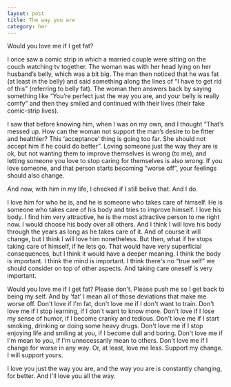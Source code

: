 ```yaml
---
layout: post
title: The way you are
category: her
---
```

Would you love me if I get fat?

I once saw a comic strip in which a married couple were sitting on the couch watching tv together. The woman was with her head lying on her husband’s belly, which was a bit big. The man then noticed that he was fat (at least in the belly) and said something along the lines of “I have to get rid of this” (referring to belly fat). The woman then answers back by saying something like “You’re perfect just the way you are, and your belly is really comfy” and then they smiled and continued with their lives (their fake comic-strip lives). 

I saw that before knowing him, when I was on my own, and I thought “That’s messed up. How can the woman not support the man’s desire to be fitter and healthier? This ‘acceptance’ thing is going too far. She should not accept him if he could do better”. Loving someone just the way they are is ok, but not wanting them to improve themselves is wrong (to me), and letting someone you love to stop caring for themselves is also wrong. If you love someone, and that person starts becoming “worse off”, your feelings should also change.

And now, with him in my life, I checked if I still belive that. And I do. 

I love him for who he is, and he is someone who takes care of himself. He is someone who takes care of his body and tries to improve himself. I love his body. I find him very attractive, he is the most attractive person to me right now. I would choose his body over all others. And I think I will love his body through the years as long as he takes care of it. And of course it will change, but I think I will love him nonetheless. But then, what if he stops taking care of himself, if he lets go. That would have very superficial consequences, but I think it would have a deeper meaning. I think the body is important. I think the mind is important. I think there's no “true self” we should consider on top of other aspects. And taking care oneself is very important.

Would you love me if I get fat? Please don't. Please push me so I get back to being my self. And by 'fat’ I mean all of those deviations that make me worse off. Don't love if I'm fat, don't love me if I don't want to train. Don't love me if I stop learning, if I don't want to know more. Don't love if I lose my sense of humor, if I become cranky and tedious. Don't love me if I start smoking, drinking or doing some heavy drugs. Don't love me if I stop enjoying life and smiling at you, if I become dull and boring. Don't love me if I'm mean to you, if I'm unnecessarily mean to others. Don't love me if I change for worse in any way. Or, at least, love me less. Support my change. I will support yours. 

I love you just the way you are, and the way you are is constantly changing, for better. And I'll love you all the way. 





